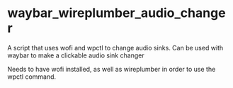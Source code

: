 # waybar_wireplumber_audio_changer
A script that uses wofi and wpctl to change audio sinks. Can be used with waybar to make a clickable audio sink changer

Needs to have wofi installed, as well as wireplumber in order to use the wpctl command.
